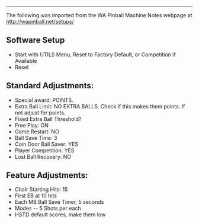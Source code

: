 ***
The following was imported from the WA Pinball Machine Notes webpage at http://wapinball.net/setups/
## Software Setup
-   Start with UTILS Menu, Reset to Factory Default, or Competition if Available
-   Reset
## Standard Adjustments:
-   Special award: POINTS.
-   Extra Ball Limit: NO EXTRA BALLS. Check if this makes them points. If not adjust for points.
-   Fixed Extra Ball Threshold?
-   Free Play: ON
-   Game Restart: NO
-   Ball Save Time: 3
-   Coin Door Ball Saver: YES
-   Player Competition: YES
-   Lost Ball Recovery: NO
## Feature Adjustments:
-   Chair Starting Hits: 15
-   First EB at 10 hits
-   Each MB Ball Save Timer, 5 seconds
-   Modes -- 5 Shots per each
-   HSTD default scores, make them low